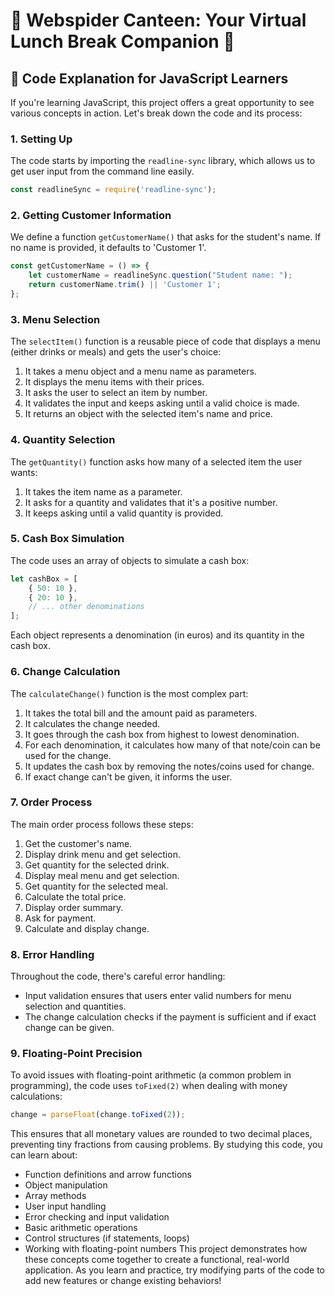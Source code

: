 # :hamburger: Webspider Canteen: Your Virtual Lunch Break Companion :cup_with_straw:
## :brain: Code Explanation for JavaScript Learners
If you're learning JavaScript, this project offers a great opportunity to see various concepts in action. Let's break down the code and its process:
### 1. Setting Up
The code starts by importing the `readline-sync` library, which allows us to get user input from the command line easily.
```javascript
const readlineSync = require('readline-sync');
```
### 2. Getting Customer Information
We define a function `getCustomerName()` that asks for the student's name. If no name is provided, it defaults to 'Customer 1'.
```javascript
const getCustomerName = () => {
    let customerName = readlineSync.question("Student name: ");
    return customerName.trim() || 'Customer 1';
};
```
### 3. Menu Selection
The `selectItem()` function is a reusable piece of code that displays a menu (either drinks or meals) and gets the user's choice:
1. It takes a menu object and a menu name as parameters.
2. It displays the menu items with their prices.
3. It asks the user to select an item by number.
4. It validates the input and keeps asking until a valid choice is made.
5. It returns an object with the selected item's name and price.
### 4. Quantity Selection
The `getQuantity()` function asks how many of a selected item the user wants:
1. It takes the item name as a parameter.
2. It asks for a quantity and validates that it's a positive number.
3. It keeps asking until a valid quantity is provided.
### 5. Cash Box Simulation
The code uses an array of objects to simulate a cash box:
```javascript
let cashBox = [
    { 50: 10 },
    { 20: 10 },
    // ... other denominations
];
```
Each object represents a denomination (in euros) and its quantity in the cash box.
### 6. Change Calculation
The `calculateChange()` function is the most complex part:
1. It takes the total bill and the amount paid as parameters.
2. It calculates the change needed.
3. It goes through the cash box from highest to lowest denomination.
4. For each denomination, it calculates how many of that note/coin can be used for the change.
5. It updates the cash box by removing the notes/coins used for change.
6. If exact change can't be given, it informs the user.
### 7. Order Process
The main order process follows these steps:
1. Get the customer's name.
2. Display drink menu and get selection.
3. Get quantity for the selected drink.
4. Display meal menu and get selection.
5. Get quantity for the selected meal.
6. Calculate the total price.
7. Display order summary.
8. Ask for payment.
9. Calculate and display change.
### 8. Error Handling
Throughout the code, there's careful error handling:
- Input validation ensures that users enter valid numbers for menu selection and quantities.
- The change calculation checks if the payment is sufficient and if exact change can be given.
### 9. Floating-Point Precision
To avoid issues with floating-point arithmetic (a common problem in programming), the code uses `toFixed(2)` when dealing with money calculations:
```javascript
change = parseFloat(change.toFixed(2));
```
This ensures that all monetary values are rounded to two decimal places, preventing tiny fractions from causing problems.
By studying this code, you can learn about:
- Function definitions and arrow functions
- Object manipulation
- Array methods
- User input handling
- Error checking and input validation
- Basic arithmetic operations
- Control structures (if statements, loops)
- Working with floating-point numbers
This project demonstrates how these concepts come together to create a functional, real-world application. As you learn and practice, try modifying parts of the code to add new features or change existing behaviors!
